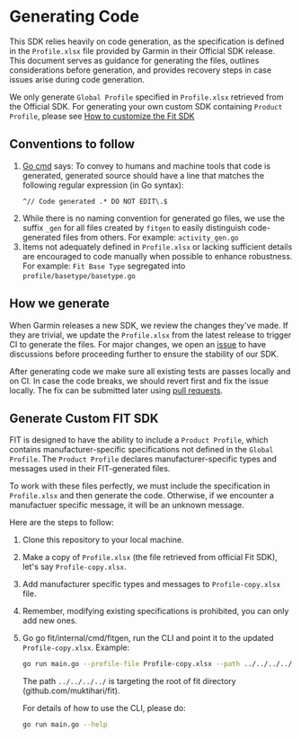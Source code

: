 # Generating Code
This SDK relies heavily on code generation, as the specification is defined in the `Profile.xlsx` file provided by Garmin in their Official SDK release. This document serves as guidance for generating the files, outlines considerations before generation, and provides recovery steps in case issues arise during code generation.

We only generate `Global Profile` specified in `Profile.xlsx` retrieved from the Official SDK. For generating your own custom SDK containing `Product Profile`, please see [How to customize the Fit SDK](#How-to-customize-the-Fit-SDK)

## Conventions to follow
1. [Go cmd][Go cmd] says: To convey to humans and machine tools that code is generated, generated source should have a line that matches the following regular expression (in Go syntax):
    ```regex
    ^// Code generated .* DO NOT EDIT\.$
    ```
1. While there is no naming convention for generated go files, we use the suffix `_gen` for all files created by `fitgen` to easily distinguish code-generated files from others. For example: `activity_gen.go`
1. Items not adequately defined in `Profile.xlsx` or lacking sufficient details are encouraged to code manually when possible to enhance robustness. For example: `Fit Base Type` segregated into `profile/basetype/basetype.go`

## How we generate
When Garmin releases a new SDK, we review the changes they've made. If they are trivial, we update the `Profile.xlsx` from the latest release to trigger CI to generate the files. For major changes, we open an [issue][issues] to have discussions before proceeding further to ensure the stability of our SDK.

After generating code we make sure all existing tests are passes locally and on CI. In case the code breaks, we should revert first and fix the issue locally. The fix can be submitted later using [pull requests][prs].

[Go cmd]: https://pkg.go.dev/cmd/go#hdr-Generate_Go_files_by_processing_source
[issues]: https://github.com/muktihari/fit/issues
[prs]: https://github.com/muktihari/fit/pulls

## Generate Custom FIT SDK
FIT is designed to have the ability to include a `Product Profile`, which contains manufacturer-specific specifications not defined in the `Global Profile`. The `Product Profile` declares manufacturer-specific types and messages used in their FIT-generated files.

To work with these files perfectly, we must include the specification in `Profile.xlsx` and then generate the code. Otherwise, if we encounter a manufactuer specific message, it will be an unknown message.

Here are the steps to follow:

1. Clone this repository to your local machine.
1. Make a copy of `Profile.xlsx` (the file retrieved from official Fit SDK), let's say `Profile-copy.xlsx`.
1. Add manufacturer specific types and messages to `Profile-copy.xlsx` file.
1. Remember, modifying existing specifications is prohibited, you can only add new ones.
1. Go go fit/internal/cmd/fitgen, run the CLI and point it to the updated `Profile-copy.xlsx`. Example:
    ```sh
    go run main.go --profile-file Profile-copy.xlsx --path ../../../../ --builders all --sdk-version 21.115 --verbose -y
    ```
    The path `../../../../` is targeting the root of fit directory (github.com/muktihari/fit).

    For details of how to use the CLI, please do:
    ```sh
    go run main.go --help
    ```